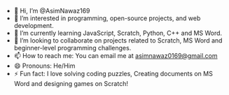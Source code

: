 - 👋 Hi, I’m @AsimNawaz169
- 👀 I’m interested in programming, open-source projects, and web development.
- 🌱 I’m currently learning JavaScript, Scratch, Python, C++ and MS Word.
- 💞️ I’m looking to collaborate on projects related to Scratch, MS Word and beginner-level programming challenges.
- 📫 How to reach me: You can email me at asimnawaz0169@gmail.com 
- 😄 Pronouns: He/Him
- ⚡ Fun fact: I love solving coding puzzles, Creating documents on MS Word and designing games on Scratch!

<!---
AsimNawaz169/AsimNawaz169 is a ✨ special ✨ repository because its `README.md` (this file) appears on your GitHub profile.
You can click the Preview link to take a look at your changes.
--->
